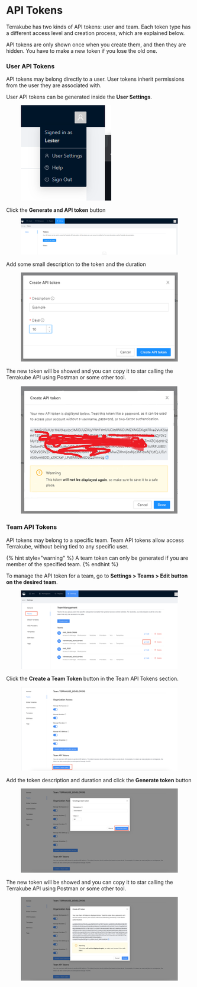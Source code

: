 # API Tokens

Terrakube has two kinds of API tokens: user and team. Each token type has a different access level and creation process, which are explained below.

API tokens are only shown once when you create them, and then they are hidden. You have to make a new token if you lose the old one.

### User API Tokens <a href="#user-api-tokens" id="user-api-tokens"></a>

API tokens may belong directly to a user. User tokens inherit permissions from the user they are associated with.

User API tokens can be generated inside the **User Settings**.

<figure><img src="../../.gitbook/assets/image (1) (1) (1) (2).png" alt=""><figcaption></figcaption></figure>

Click the **Generate and API token** button

<figure><img src="../../.gitbook/assets/image (1) (6).png" alt=""><figcaption></figcaption></figure>

Add some small description to the token and the duration

<figure><img src="../../.gitbook/assets/image (3) (1) (2) (2).png" alt=""><figcaption></figcaption></figure>

The new token will be showed and you can copy it to star calling the Terrakube API using Postman or some other tool.

<figure><img src="../../.gitbook/assets/image (25).png" alt=""><figcaption></figcaption></figure>

### Team API Tokens <a href="#user-api-tokens" id="user-api-tokens"></a>

API tokens may belong to a specific team. Team API tokens allow access Terrakube, without being tied to any specific user.

{% hint style="warning" %}
A team token can only be generated if you are member of the specified team.
{% endhint %}

To manage the API token for a team, go to **Settings  > Teams > Edit button on the desired team**.

<figure><img src="../../.gitbook/assets/image (78).png" alt=""><figcaption></figcaption></figure>

Click the **Create a Team Token** button in the Team API Tokens section.

<figure><img src="../../.gitbook/assets/image (79).png" alt=""><figcaption></figcaption></figure>

Add the token description and duration and click the **Generate token** button

<figure><img src="../../.gitbook/assets/image (80).png" alt=""><figcaption></figcaption></figure>

The new token will be showed and you can copy it to star calling the Terrakube API using Postman or some other tool.

<figure><img src="../../.gitbook/assets/image (81).png" alt=""><figcaption></figcaption></figure>
